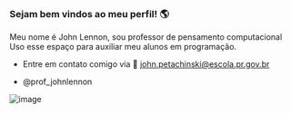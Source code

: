 ### Sejam bem vindos ao meu perfil! 🌎

Meu nome é John Lennon, sou professor de pensamento computacional
Uso esse espaço para auxiliar meu alunos em programação.

- Entre em contato comigo via 📧 john.petachinski@escola.pr.gov.br

- @prof_johnlennon

![image](https://github.com/ProfJohnLennon/ProfJohnLennon/assets/144019027/52b2fe13-cfe8-4fc1-9ad2-e52f2164e3c9)


